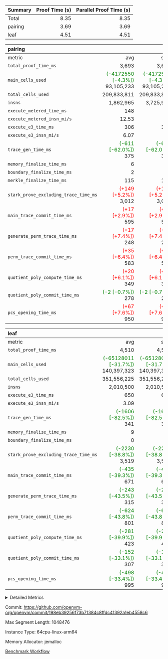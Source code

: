 | Summary | Proof Time (s) | Parallel Proof Time (s) |
|:---|---:|---:|
| Total |  8.35 |  8.35 |
| pairing |  3.69 |  3.69 |
| leaf |  4.51 |  4.51 |


| pairing |||||
|:---|---:|---:|---:|---:|
|metric|avg|sum|max|min|
| `total_proof_time_ms ` |  3,693 |  3,693 |  3,693 |  3,693 |
| `main_cells_used     ` | <span style='color: green'>(-4172550 [-4.3%])</span> 93,105,233 | <span style='color: green'>(-4172550 [-4.3%])</span> 93,105,233 | <span style='color: green'>(-4172550 [-4.3%])</span> 93,105,233 | <span style='color: green'>(-4172550 [-4.3%])</span> 93,105,233 |
| `total_cells_used    ` |  209,833,811 |  209,833,811 |  209,833,811 |  209,833,811 |
| `insns               ` |  1,862,965 |  3,725,930 |  1,862,965 |  1,862,965 |
| `execute_metered_time_ms` |  148 | -          | -          | -          |
| `execute_metered_insn_mi/s` |  12.53 | -          |  12.53 |  12.53 |
| `execute_e3_time_ms  ` |  306 |  306 |  306 |  306 |
| `execute_e3_insn_mi/s` |  6.07 | -          |  6.07 |  6.07 |
| `trace_gen_time_ms   ` | <span style='color: green'>(-611 [-62.0%])</span> 375 | <span style='color: green'>(-611 [-62.0%])</span> 375 | <span style='color: green'>(-611 [-62.0%])</span> 375 | <span style='color: green'>(-611 [-62.0%])</span> 375 |
| `memory_finalize_time_ms` |  6 |  6 |  6 |  6 |
| `boundary_finalize_time_ms` |  2 |  2 |  2 |  2 |
| `merkle_finalize_time_ms` |  115 |  115 |  115 |  115 |
| `stark_prove_excluding_trace_time_ms` | <span style='color: red'>(+149 [+5.2%])</span> 3,012 | <span style='color: red'>(+149 [+5.2%])</span> 3,012 | <span style='color: red'>(+149 [+5.2%])</span> 3,012 | <span style='color: red'>(+149 [+5.2%])</span> 3,012 |
| `main_trace_commit_time_ms` | <span style='color: red'>(+17 [+2.9%])</span> 595 | <span style='color: red'>(+17 [+2.9%])</span> 595 | <span style='color: red'>(+17 [+2.9%])</span> 595 | <span style='color: red'>(+17 [+2.9%])</span> 595 |
| `generate_perm_trace_time_ms` | <span style='color: red'>(+17 [+7.4%])</span> 248 | <span style='color: red'>(+17 [+7.4%])</span> 248 | <span style='color: red'>(+17 [+7.4%])</span> 248 | <span style='color: red'>(+17 [+7.4%])</span> 248 |
| `perm_trace_commit_time_ms` | <span style='color: red'>(+35 [+6.4%])</span> 583 | <span style='color: red'>(+35 [+6.4%])</span> 583 | <span style='color: red'>(+35 [+6.4%])</span> 583 | <span style='color: red'>(+35 [+6.4%])</span> 583 |
| `quotient_poly_compute_time_ms` | <span style='color: red'>(+20 [+6.1%])</span> 349 | <span style='color: red'>(+20 [+6.1%])</span> 349 | <span style='color: red'>(+20 [+6.1%])</span> 349 | <span style='color: red'>(+20 [+6.1%])</span> 349 |
| `quotient_poly_commit_time_ms` | <span style='color: green'>(-2 [-0.7%])</span> 278 | <span style='color: green'>(-2 [-0.7%])</span> 278 | <span style='color: green'>(-2 [-0.7%])</span> 278 | <span style='color: green'>(-2 [-0.7%])</span> 278 |
| `pcs_opening_time_ms ` | <span style='color: red'>(+67 [+7.6%])</span> 950 | <span style='color: red'>(+67 [+7.6%])</span> 950 | <span style='color: red'>(+67 [+7.6%])</span> 950 | <span style='color: red'>(+67 [+7.6%])</span> 950 |

| leaf |||||
|:---|---:|---:|---:|---:|
|metric|avg|sum|max|min|
| `total_proof_time_ms ` |  4,510 |  4,510 |  4,510 |  4,510 |
| `main_cells_used     ` | <span style='color: green'>(-65128011 [-31.7%])</span> 140,397,323 | <span style='color: green'>(-65128011 [-31.7%])</span> 140,397,323 | <span style='color: green'>(-65128011 [-31.7%])</span> 140,397,323 | <span style='color: green'>(-65128011 [-31.7%])</span> 140,397,323 |
| `total_cells_used    ` |  351,556,225 |  351,556,225 |  351,556,225 |  351,556,225 |
| `insns               ` |  2,010,500 |  2,010,500 |  2,010,500 |  2,010,500 |
| `execute_e3_time_ms  ` |  650 |  650 |  650 |  650 |
| `execute_e3_insn_mi/s` |  3.09 | -          |  3.09 |  3.09 |
| `trace_gen_time_ms   ` | <span style='color: green'>(-1606 [-82.5%])</span> 341 | <span style='color: green'>(-1606 [-82.5%])</span> 341 | <span style='color: green'>(-1606 [-82.5%])</span> 341 | <span style='color: green'>(-1606 [-82.5%])</span> 341 |
| `memory_finalize_time_ms` |  9 |  9 |  9 |  9 |
| `boundary_finalize_time_ms` |  0 |  0 |  0 |  0 |
| `stark_prove_excluding_trace_time_ms` | <span style='color: green'>(-2230 [-38.8%])</span> 3,519 | <span style='color: green'>(-2230 [-38.8%])</span> 3,519 | <span style='color: green'>(-2230 [-38.8%])</span> 3,519 | <span style='color: green'>(-2230 [-38.8%])</span> 3,519 |
| `main_trace_commit_time_ms` | <span style='color: green'>(-435 [-39.3%])</span> 671 | <span style='color: green'>(-435 [-39.3%])</span> 671 | <span style='color: green'>(-435 [-39.3%])</span> 671 | <span style='color: green'>(-435 [-39.3%])</span> 671 |
| `generate_perm_trace_time_ms` | <span style='color: green'>(-243 [-43.5%])</span> 315 | <span style='color: green'>(-243 [-43.5%])</span> 315 | <span style='color: green'>(-243 [-43.5%])</span> 315 | <span style='color: green'>(-243 [-43.5%])</span> 315 |
| `perm_trace_commit_time_ms` | <span style='color: green'>(-624 [-43.8%])</span> 801 | <span style='color: green'>(-624 [-43.8%])</span> 801 | <span style='color: green'>(-624 [-43.8%])</span> 801 | <span style='color: green'>(-624 [-43.8%])</span> 801 |
| `quotient_poly_compute_time_ms` | <span style='color: green'>(-281 [-39.9%])</span> 423 | <span style='color: green'>(-281 [-39.9%])</span> 423 | <span style='color: green'>(-281 [-39.9%])</span> 423 | <span style='color: green'>(-281 [-39.9%])</span> 423 |
| `quotient_poly_commit_time_ms` | <span style='color: green'>(-152 [-33.1%])</span> 307 | <span style='color: green'>(-152 [-33.1%])</span> 307 | <span style='color: green'>(-152 [-33.1%])</span> 307 | <span style='color: green'>(-152 [-33.1%])</span> 307 |
| `pcs_opening_time_ms ` | <span style='color: green'>(-498 [-33.4%])</span> 995 | <span style='color: green'>(-498 [-33.4%])</span> 995 | <span style='color: green'>(-498 [-33.4%])</span> 995 | <span style='color: green'>(-498 [-33.4%])</span> 995 |



<details>
<summary>Detailed Metrics</summary>

|  | keygen_time_ms | commit_exe_time_ms | app proof_time_ms | agg_layer_time_ms |
| --- | --- | --- | --- |
|  | 47 | 11 | 5,293 | 5,644 | 

| group | single_leaf_agg_time_ms | prove_segment_time_ms | num_children | memory_to_vec_partition_time_ms | insns | fri.log_blowup | execute_metered_time_ms | execute_metered_insn_mi/s | compute_user_public_values_proof_time_ms |
| --- | --- | --- | --- | --- | --- | --- | --- | --- | --- |
| leaf | 5,643 |  | 1 |  |  | 1 |  |  |  | 
| pairing |  | 5,073 |  | 24 | 1,862,965 | 1 | 148 | 12.53 | 56 | 

| group | air_name | quotient_deg | interactions | constraints |
| --- | --- | --- | --- | --- |
| leaf | AccessAdapterAir<2> | 2 | 5 | 12 | 
| leaf | AccessAdapterAir<4> | 2 | 5 | 12 | 
| leaf | AccessAdapterAir<8> | 2 | 5 | 12 | 
| leaf | FriReducedOpeningAir | 2 | 39 | 71 | 
| leaf | JalRangeCheckAir | 2 | 9 | 14 | 
| leaf | NativePoseidon2Air<BabyBearParameters>, 1> | 2 | 136 | 572 | 
| leaf | PhantomAir | 2 | 3 | 5 | 
| leaf | ProgramAir | 1 | 1 | 4 | 
| leaf | VariableRangeCheckerAir | 1 | 1 | 4 | 
| leaf | VmAirWrapper<AluNativeAdapterAir, FieldArithmeticCoreAir> | 2 | 15 | 27 | 
| leaf | VmAirWrapper<BranchNativeAdapterAir, BranchEqualCoreAir<1> | 2 | 11 | 25 | 
| leaf | VmAirWrapper<NativeAdapterAir<2, 0>, PublicValuesCoreAir> | 2 | 11 | 30 | 
| leaf | VmAirWrapper<NativeLoadStoreAdapterAir<1>, NativeLoadStoreCoreAir<1> | 2 | 15 | 20 | 
| leaf | VmAirWrapper<NativeLoadStoreAdapterAir<4>, NativeLoadStoreCoreAir<4> | 2 | 15 | 20 | 
| leaf | VmAirWrapper<NativeVectorizedAdapterAir<4>, FieldExtensionCoreAir> | 2 | 15 | 27 | 
| leaf | VmConnectorAir | 2 | 5 | 11 | 
| leaf | VolatileBoundaryAir | 2 | 7 | 19 | 
| pairing | AccessAdapterAir<16> | 2 | 5 | 12 | 
| pairing | AccessAdapterAir<2> | 2 | 5 | 12 | 
| pairing | AccessAdapterAir<32> | 2 | 5 | 12 | 
| pairing | AccessAdapterAir<4> | 2 | 5 | 12 | 
| pairing | AccessAdapterAir<8> | 2 | 5 | 12 | 
| pairing | BitwiseOperationLookupAir<8> | 2 | 2 | 4 | 
| pairing | KeccakVmAir | 2 | 321 | 4,513 | 
| pairing | MemoryMerkleAir<8> | 2 | 4 | 39 | 
| pairing | PersistentBoundaryAir<8> | 2 | 3 | 7 | 
| pairing | PhantomAir | 2 | 3 | 5 | 
| pairing | Poseidon2PeripheryAir<BabyBearParameters>, 1> | 2 | 1 | 286 | 
| pairing | ProgramAir | 1 | 1 | 4 | 
| pairing | RangeTupleCheckerAir<2> | 1 | 1 | 4 | 
| pairing | Rv32HintStoreAir | 2 | 18 | 28 | 
| pairing | VariableRangeCheckerAir | 1 | 1 | 4 | 
| pairing | VmAirWrapper<Rv32BaseAluAdapterAir, BaseAluCoreAir<4, 8> | 2 | 20 | 37 | 
| pairing | VmAirWrapper<Rv32BaseAluAdapterAir, LessThanCoreAir<4, 8> | 2 | 18 | 40 | 
| pairing | VmAirWrapper<Rv32BaseAluAdapterAir, ShiftCoreAir<4, 8> | 2 | 24 | 91 | 
| pairing | VmAirWrapper<Rv32BranchAdapterAir, BranchEqualCoreAir<4> | 2 | 11 | 20 | 
| pairing | VmAirWrapper<Rv32BranchAdapterAir, BranchLessThanCoreAir<4, 8> | 2 | 13 | 35 | 
| pairing | VmAirWrapper<Rv32CondRdWriteAdapterAir, Rv32JalLuiCoreAir> | 2 | 10 | 18 | 
| pairing | VmAirWrapper<Rv32IsEqualModAdapterAir<2, 1, 32, 32>, ModularIsEqualCoreAir<32, 4, 8> | 2 | 25 | 225 | 
| pairing | VmAirWrapper<Rv32JalrAdapterAir, Rv32JalrCoreAir> | 2 | 16 | 20 | 
| pairing | VmAirWrapper<Rv32LoadStoreAdapterAir, LoadSignExtendCoreAir<4, 8> | 2 | 18 | 33 | 
| pairing | VmAirWrapper<Rv32LoadStoreAdapterAir, LoadStoreCoreAir<4> | 2 | 17 | 40 | 
| pairing | VmAirWrapper<Rv32MultAdapterAir, DivRemCoreAir<4, 8> | 2 | 25 | 84 | 
| pairing | VmAirWrapper<Rv32MultAdapterAir, MulHCoreAir<4, 8> | 2 | 24 | 31 | 
| pairing | VmAirWrapper<Rv32MultAdapterAir, MultiplicationCoreAir<4, 8> | 2 | 19 | 19 | 
| pairing | VmAirWrapper<Rv32RdWriteAdapterAir, Rv32AuipcCoreAir> | 2 | 12 | 14 | 
| pairing | VmAirWrapper<Rv32VecHeapAdapterAir<1, 2, 2, 32, 32>, FieldExpressionCoreAir> | 2 | 415 | 480 | 
| pairing | VmAirWrapper<Rv32VecHeapAdapterAir<2, 1, 1, 32, 32>, FieldExpressionCoreAir> | 2 | 158 | 190 | 
| pairing | VmAirWrapper<Rv32VecHeapAdapterAir<2, 2, 2, 32, 32>, FieldExpressionCoreAir> | 2 | 428 | 457 | 
| pairing | VmConnectorAir | 2 | 5 | 11 | 

| group | air_name | idx | rows | prep_cols | perm_cols | main_cols | cells |
| --- | --- | --- | --- | --- | --- | --- | --- |
| leaf | AccessAdapterAir<2> | 0 | 1,048,576 |  | 16 | 11 | 28,311,552 | 
| leaf | AccessAdapterAir<4> | 0 | 524,288 |  | 16 | 13 | 15,204,352 | 
| leaf | AccessAdapterAir<8> | 0 | 16,384 |  | 16 | 17 | 540,672 | 
| leaf | FriReducedOpeningAir | 0 | 1,048,576 |  | 84 | 27 | 116,391,936 | 
| leaf | JalRangeCheckAir | 0 | 65,536 |  | 28 | 12 | 2,621,440 | 
| leaf | NativePoseidon2Air<BabyBearParameters>, 1> | 0 | 131,072 |  | 312 | 398 | 93,061,120 | 
| leaf | PhantomAir | 0 | 32,768 |  | 12 | 6 | 589,824 | 
| leaf | ProgramAir | 0 | 1,048,576 |  | 8 | 10 | 18,874,368 | 
| leaf | VariableRangeCheckerAir | 0 | 262,144 | 2 | 8 | 1 | 2,359,296 | 
| leaf | VmAirWrapper<AluNativeAdapterAir, FieldArithmeticCoreAir> | 0 | 1,048,576 |  | 36 | 29 | 68,157,440 | 
| leaf | VmAirWrapper<BranchNativeAdapterAir, BranchEqualCoreAir<1> | 0 | 262,144 |  | 28 | 23 | 13,369,344 | 
| leaf | VmAirWrapper<NativeAdapterAir<2, 0>, PublicValuesCoreAir> | 0 | 64 |  | 28 | 27 | 3,520 | 
| leaf | VmAirWrapper<NativeLoadStoreAdapterAir<1>, NativeLoadStoreCoreAir<1> | 0 | 524,288 |  | 40 | 21 | 31,981,568 | 
| leaf | VmAirWrapper<NativeLoadStoreAdapterAir<4>, NativeLoadStoreCoreAir<4> | 0 | 131,072 |  | 40 | 27 | 8,781,824 | 
| leaf | VmAirWrapper<NativeVectorizedAdapterAir<4>, FieldExtensionCoreAir> | 0 | 262,144 |  | 36 | 38 | 19,398,656 | 
| leaf | VmConnectorAir | 0 | 2 | 1 | 16 | 5 | 42 | 
| leaf | VolatileBoundaryAir | 0 | 262,144 |  | 20 | 12 | 8,388,608 | 

| group | air_name | segment | rows | prep_cols | perm_cols | main_cols | cells |
| --- | --- | --- | --- | --- | --- | --- | --- |
| pairing | AccessAdapterAir<16> | 0 | 262,144 |  | 16 | 25 | 10,747,904 | 
| pairing | AccessAdapterAir<32> | 0 | 131,072 |  | 16 | 41 | 7,471,104 | 
| pairing | AccessAdapterAir<8> | 0 | 524,288 |  | 16 | 17 | 17,301,504 | 
| pairing | BitwiseOperationLookupAir<8> | 0 | 65,536 | 3 | 8 | 2 | 655,360 | 
| pairing | MemoryMerkleAir<8> | 0 | 32,768 |  | 16 | 32 | 1,572,864 | 
| pairing | PersistentBoundaryAir<8> | 0 | 32,768 |  | 12 | 20 | 1,048,576 | 
| pairing | PhantomAir | 0 | 1 |  | 12 | 6 | 18 | 
| pairing | Poseidon2PeripheryAir<BabyBearParameters>, 1> | 0 | 32,768 |  | 8 | 300 | 10,092,544 | 
| pairing | ProgramAir | 0 | 32,768 |  | 8 | 10 | 589,824 | 
| pairing | RangeTupleCheckerAir<2> | 0 | 524,288 | 2 | 8 | 1 | 4,718,592 | 
| pairing | Rv32HintStoreAir | 0 | 256 |  | 44 | 32 | 19,456 | 
| pairing | VariableRangeCheckerAir | 0 | 262,144 | 2 | 8 | 1 | 2,359,296 | 
| pairing | VmAirWrapper<Rv32BaseAluAdapterAir, BaseAluCoreAir<4, 8> | 0 | 1,048,576 |  | 52 | 36 | 92,274,688 | 
| pairing | VmAirWrapper<Rv32BaseAluAdapterAir, LessThanCoreAir<4, 8> | 0 | 65,536 |  | 40 | 37 | 5,046,272 | 
| pairing | VmAirWrapper<Rv32BaseAluAdapterAir, ShiftCoreAir<4, 8> | 0 | 2,048 |  | 52 | 53 | 215,040 | 
| pairing | VmAirWrapper<Rv32BranchAdapterAir, BranchEqualCoreAir<4> | 0 | 262,144 |  | 28 | 26 | 14,155,776 | 
| pairing | VmAirWrapper<Rv32BranchAdapterAir, BranchLessThanCoreAir<4, 8> | 0 | 131,072 |  | 32 | 32 | 8,388,608 | 
| pairing | VmAirWrapper<Rv32CondRdWriteAdapterAir, Rv32JalLuiCoreAir> | 0 | 8,192 |  | 28 | 18 | 376,832 | 
| pairing | VmAirWrapper<Rv32IsEqualModAdapterAir<2, 1, 32, 32>, ModularIsEqualCoreAir<32, 4, 8> | 0 | 32 |  | 56 | 166 | 7,104 | 
| pairing | VmAirWrapper<Rv32JalrAdapterAir, Rv32JalrCoreAir> | 0 | 65,536 |  | 36 | 28 | 4,194,304 | 
| pairing | VmAirWrapper<Rv32LoadStoreAdapterAir, LoadStoreCoreAir<4> | 0 | 1,048,576 |  | 52 | 41 | 97,517,568 | 
| pairing | VmAirWrapper<Rv32MultAdapterAir, MulHCoreAir<4, 8> | 0 | 256 |  | 72 | 39 | 28,416 | 
| pairing | VmAirWrapper<Rv32MultAdapterAir, MultiplicationCoreAir<4, 8> | 0 | 512 |  | 52 | 31 | 42,496 | 
| pairing | VmAirWrapper<Rv32RdWriteAdapterAir, Rv32AuipcCoreAir> | 0 | 32,768 |  | 28 | 20 | 1,572,864 | 
| pairing | VmAirWrapper<Rv32VecHeapAdapterAir<2, 1, 1, 32, 32>, FieldExpressionCoreAir> | 0 | 1,024 |  | 320 | 263 | 596,992 | 
| pairing | VmAirWrapper<Rv32VecHeapAdapterAir<2, 2, 2, 32, 32>, FieldExpressionCoreAir> | 0 | 16,384 |  | 604 | 497 | 18,038,784 | 
| pairing | VmConnectorAir | 0 | 2 | 1 | 16 | 5 | 42 | 

| group | idx | trace_gen_time_ms | total_proof_time_ms | total_cells_used | total_cells | stark_prove_excluding_trace_time_ms | quotient_poly_compute_time_ms | quotient_poly_commit_time_ms | perm_trace_commit_time_ms | pcs_opening_time_ms | memory_finalize_time_ms | main_trace_commit_time_ms | main_cells_used | insns | generate_perm_trace_time_ms | execute_e3_time_ms | execute_e3_insn_mi/s | boundary_finalize_time_ms |
| --- | --- | --- | --- | --- | --- | --- | --- | --- | --- | --- | --- | --- | --- | --- | --- | --- | --- | --- |
| leaf | 0 | 341 | 4,510 | 351,556,225 | 428,035,562 | 3,519 | 423 | 307 | 801 | 995 | 9 | 671 | 140,397,323 | 2,010,500 | 315 | 650 | 3.09 | 0 | 

| group | idx | trace_height_constraint | weighted_sum | threshold |
| --- | --- | --- | --- | --- |
| leaf | 0 | 0 | 7,274,628 | 2,013,265,921 | 
| leaf | 0 | 1 | 45,531,392 | 2,013,265,921 | 
| leaf | 0 | 2 | 3,637,314 | 2,013,265,921 | 
| leaf | 0 | 3 | 44,859,652 | 2,013,265,921 | 
| leaf | 0 | 4 | 262,144 | 2,013,265,921 | 
| leaf | 0 | 5 | 102,875,850 | 2,013,265,921 | 

| group | segment | trace_gen_time_ms | total_proof_time_ms | total_cells_used | total_cells | stark_prove_excluding_trace_time_ms | quotient_poly_compute_time_ms | quotient_poly_commit_time_ms | perm_trace_commit_time_ms | pcs_opening_time_ms | merkle_finalize_time_ms | memory_to_vec_partition_time_ms | memory_finalize_time_ms | main_trace_commit_time_ms | main_cells_used | insns | generate_perm_trace_time_ms | execute_e3_time_ms | execute_e3_insn_mi/s | boundary_finalize_time_ms |
| --- | --- | --- | --- | --- | --- | --- | --- | --- | --- | --- | --- | --- | --- | --- | --- | --- | --- | --- | --- | --- |
| pairing | 0 | 375 | 3,693 | 209,833,811 | 304,931,516 | 3,012 | 349 | 278 | 583 | 950 | 115 | 24 | 6 | 595 | 93,105,233 | 1,862,965 | 248 | 306 | 6.07 | 2 | 

| group | segment | trace_height_constraint | weighted_sum | threshold |
| --- | --- | --- | --- | --- |
| pairing | 0 | 0 | 5,382,342 | 2,013,265,921 | 
| pairing | 0 | 1 | 18,152,512 | 2,013,265,921 | 
| pairing | 0 | 2 | 2,691,171 | 2,013,265,921 | 
| pairing | 0 | 3 | 25,000,068 | 2,013,265,921 | 
| pairing | 0 | 4 | 131,072 | 2,013,265,921 | 
| pairing | 0 | 5 | 65,536 | 2,013,265,921 | 
| pairing | 0 | 6 | 6,016,192 | 2,013,265,921 | 
| pairing | 0 | 7 | 4,096 | 2,013,265,921 | 
| pairing | 0 | 8 | 58,426,029 | 2,013,265,921 | 

</details>


Commit: https://github.com/openvm-org/openvm/commit/198eb39256f73b71384c8ffdc41392a1eb4558c6

Max Segment Length: 1048476

Instance Type: 64cpu-linux-arm64

Memory Allocator: jemalloc

[Benchmark Workflow](https://github.com/openvm-org/openvm/actions/runs/16525425758)
